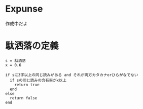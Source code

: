 # Expunse

作成中だよ

# 駄洒落の定義

    s = 駄洒落
    x = 0.6
    
    if sに3字以上の同じ読みがある and それが両方カタカナorひらがなでない
      if sの同じ読みの含有率がx以上
        return true
      end
    else
      return false
    end
